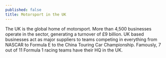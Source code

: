 ```yaml
---
published: false
title: Motorsport in the UK
---
```


The UK is the global home of motorsport. More than 4,500 businesses operate in the sector, generating a turnover of £9 billion. UK based businesses act as major suppliers to teams competing in everything from NASCAR to Formula E to the China Touring Car Championship. Famously, 7 out of 11 Formula 1 racing teams have their HQ in the UK.